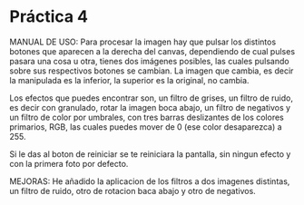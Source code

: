 # Práctica 4

MANUAL DE USO:
 Para procesar la imagen hay que pulsar los distintos botones que aparecen a la derecha del canvas, dependiendo de cual pulses pasara una cosa u otra, tienes dos imágenes posibles, las cuales pulsando sobre sus respectivos botones se cambian. La imagen que cambia, es decir la manipulada es la inferior, la superior es la original, no cambia.

 Los efectos que puedes encontrar son, un filtro de grises, un filtro de ruido, es decir con granulado, rotar la imagen boca abajo, un filtro de negativos y un filtro de color por umbrales, con tres barras deslizantes de los colores primarios, RGB, las cuales puedes mover de 0 (ese color desaparezca) a 255.

 Si le das al boton de reiniciar se te reiniciara la pantalla, sin ningun efecto y con la primera foto por defecto.

 MEJORAS:
 He añadido la aplicacion de los filtros a dos imagenes distintas, un filtro de ruido, otro de rotacion baca abajo y otro de negativos.